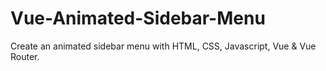# Vue-Animated-Sidebar-Menu
Create an animated sidebar menu with HTML, CSS, Javascript, Vue &amp; Vue Router.
